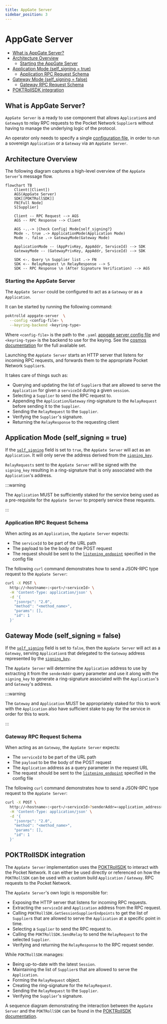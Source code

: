 ```yaml
---
title: AppGate Server
sidebar_position: 3
---
```


# AppGate Server <!-- omit in toc -->

- [What is AppGate Server?](#what-is-appgate-server)
- [Architecture Overview](#architecture-overview)
  - [Starting the AppGate Server](#starting-the-appgate-server)
- [Application Mode (self_signing = true)](#application-mode-self_signing--true)
  - [Application RPC Request Schema](#application-rpc-request-schema)
- [Gateway Mode (self_signing = false)](#gateway-mode-self_signing--false)
  - [Gateway RPC Request Schema](#gateway-rpc-request-schema)
- [POKTRollSDK integration](#poktrollsdk-integration)

## What is AppGate Server?

`AppGate Server` is a ready to use component that allows `Application`s and
`Gateway`s to relay RPC requests to the Pocket Network `Supplier`s without having
to manage the underlying logic of the protocol.

An operator only needs to specify a single [configuration file](configs/appgate_server_config.md),
in order to run a sovereign `Application` or a `Gateway` via an `AppGate Server`.

## Architecture Overview

The following diagram captures a high-level overview of the `AppGate Server`'s message flow.

```mermaid
flowchart TB
    Client([Client])
    AGS(AppGate Server)
    SDK[[POKTRollSDK]]
    FN[Full Node]
    S[Supplier]

    Client -- RPC Request --> AGS
    AGS -- RPC Response --> Client

    AGS -..-> |Check Config| Mode{self_signing?}
    Mode -. true .-> ApplicationMode(Application Mode)
    Mode -. false .-> GatewayMode(Gateway Mode)

    ApplicationMode -- (AppPrivKey, AppAddr, ServiceId) --> SDK
    GatewayMode -- (GatewayPrivKey, AppAddr, ServiceId) --> SDK

    SDK <-. Query \n Supplier list .-> FN
    SDK <-- RelayRequest \n RelayResponse --> S
    SDK -- RPC Response \n (After Signature Verification) --> AGS
```

### Starting the AppGate Server

The `AppGate Server` could be configured to act as a `Gateway` or as a `Application`.

It can be started by running the following command:

```bash
poktrolld appgate-server  \
  --config <config-file> \
  --keyring-backend <keyring-type>
```

Where `<config-file>` is the path to the `.yaml` [appgate server config file](configs/appgate_server_config.md)
and `<keyring-type>` is the backend to use for the keying. See the [cosmos documentation](https://docs.cosmos.network/v0.46/run-node/keyring.html)
for the full available set.

Launching the `AppGate Server` starts an HTTP server that listens for incoming
RPC requests, and forwards them to the appropriate Pocket Network `Supplier`s.

It takes care of things such as:

- Querying and updating the list of `Supplier`s that are allowed to serve the
  `Application` for given a `serviceId` during a given `session`.
- Selecting a `Supplier` to send the RPC request to.
- Appending the `Application`/`Gateway` ring-signature to the `RelayRequest`
  before sending it to the `Supplier`.
- Sending the `RelayRequest` to the `Supplier`.
- Verifying the `Supplier`'s signature.
- Returning the `RelayResponse` to the requesting client

## Application Mode (self_signing = true)

If the [`self_signing`](configs/appgate_server_config.md#self_signing) field is
set to `true`, the `AppGate Server` will act as an `Application`. It will
only serve the address derived from the [`signing_key`](configs/appgate_server_config.md#signing_key).

`RelayRequests` sent to the `AppGate Server` will be signed with the `signing_key`
resulting in a ring-signature that is only associated with the `Application`'s address.

:::warning

The `Application` MUST be sufficiently staked for the service being used as a
pre-requisite for the `AppGate Server` to properly service these requests.

:::

### Application RPC Request Schema

When acting as an `Application`, the `AppGate Server` expects:

- The `serviceId` to be part of the URL path
- The payload to be the body of the POST request
- The request should be sent to the [`listening_endpoint`](configs/appgate_server_config.md#listening_endpoint) specified in the config file

The following `curl` command demonstrates how to send a JSON-RPC type request
to the `AppGate Server`:

```bash
curl -X POST \
  http://<hostname>:<port>/<serviceId> \
  -H 'Content-Type: application/json' \
  -d '{
    "jsonrpc": "2.0",
    "method": "<method_name>",
    "params": [],
    "id": 1
  }'
```

## Gateway Mode (self_signing = false)

If the [`self_signing`](configs/appgate_server_config.md#self_signing) field
is set to `false`, then the `AppGate Server` will act as a `Gateway`, serving
`Application`s that delegated to the `Gateway` address represented by the
[`signing_key`](configs/appgate_server_config.md#signing_key).

The `AppGate Server` will determine the `Application` address to use by extracting
it from the `senderAddr` query parameter and use it along with the `signing_key` to
generate a ring-signature associated with the `Application`'s and `Gateway`'s address.

:::warning

The `Gateway` and `Application` MUST be appropriately staked for this to work
with the `Application` also have sufficient stake to pay for the service in
order for this to work.

:::

### Gateway RPC Request Schema

When acting as an `Gateway`, the `AppGate Server` expects:

- The `serviceId` to be part of the URL path
- The `payload` to be the body of the POST request
- The `Application` address as a query parameter in the request URL
- The request should be sent to the [`listening_endpoint`](configs/appgate_server_config.md#listening_endpoint) specified in the config file

The following `curl` command demonstrates how to send a JSON-RPC type request
to the `AppGate Server`:

```bash
curl -X POST \
  http://<hostname>:<port>/<serviceId>?senderAddr=<application_address> \
  -H 'Content-Type: application/json' \
  -d '{
    "jsonrpc": "2.0",
    "method": "<method_name>",
    "params": [],
    "id": 1
  }'
```

## POKTRollSDK integration

The `AppGate Server` implementation uses the [POKTRollSDK](packages/pkg/sdk/sdk.md) to
interact with the Pocket Network. It can either be used directly or referenced on how
the `POKTRollSDK` can be used with a custom build `Application` / `Gateway`.
RPC requests to the Pocket Network.

The `AppGate Server`'s own logic is responsible for:

- Exposing the HTTP server that listens for incoming RPC requests.
- Extracting the `serviceId` and `Application` address from the RPC request.
- Calling `POKTRollSDK.GetSessionSupplierEndpoints` to get the list of `Supplier`s
  that are allowed to serve the `Application` at a specific point in time.
- Selecting a `Supplier` to send the RPC request to.
- Calling the `POKTRollSDK.SendRelay` to send the `RelayRequest` to the selected
  `Supplier`.
- Verifying and returning the `RelayResponse` to the RPC request sender.

While `POKTRollSDK` manages:

- Being up-to-date with the latest `Session`.
- Maintaining the list of `Supplier`s that are allowed to serve the `Application`.
- Forming the `RelayRequest` object.
- Creating the ring-signature for the `RelayRequest`.
- Sending the `RelayRequest` to the `Supplier`.
- Verifying the `Supplier`'s signature.

A sequence diagram demonstrating the interaction between the `AppGate Server` and
the `POKTRollSDK` can be found in the [POKTRollSDK documentation](packages/pkg/sdk/sdk.md#poktrollsdk-sequence-diagram).
